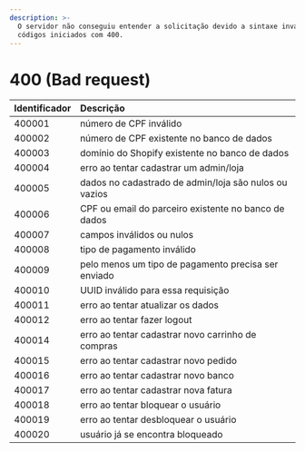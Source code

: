 ```yaml
---
description: >-
  O servidor não conseguiu entender a solicitação devido a sintaxe inválida,
  códigos iniciados com 400.
---
```


# 400 \(Bad request\)

| Identificador | Descrição                                             |
| :------------ | :---------------------------------------------------- |
| 400001        | número de CPF inválido                                |
| 400002        | número de CPF existente no banco de dados             |
| 400003        | domínio do Shopify existente no banco de dados        |
| 400004        | erro ao tentar cadastrar um admin/loja                |
| 400005        | dados no cadastrado de admin/loja são nulos ou vazios |
| 400006        | CPF ou email do parceiro existente no banco de dados  |
| 400007        | campos inválidos ou nulos                             |
| 400008        | tipo de pagamento inválido                            |
| 400009        | pelo menos um tipo de pagamento precisa ser enviado   |
| 400010        | UUID inválido para essa requisição                    |
| 400011        | erro ao tentar atualizar os dados                     |
| 400012        | erro ao tentar fazer logout                           |
| 400014        | erro ao tentar cadastrar novo carrinho de compras     |
| 400015        | erro ao tentar cadastrar novo pedido                  |
| 400016        | erro ao tentar cadastrar novo banco                   |
| 400017        | erro ao tentar cadastrar nova fatura                  |
| 400018        | erro ao tentar bloquear o usuário                     |
| 400019        | erro ao tentar desbloquear o usuário                  |
| 400020        | usuário já se encontra bloqueado                      |
